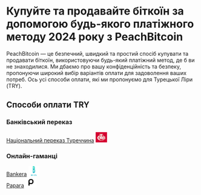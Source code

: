 <body class="payment-methods-page">

# Купуйте та продавайте біткоїн за допомогою будь-якого платіжного методу 2024 року з PeachBitcoin

PeachBitcoin — це безпечний, швидкий та простий спосіб купувати та продавати біткоїн, використовуючи будь-який платіжний метод, де б ви не знаходилися. Ми дбаємо про вашу конфіденційність та безпеку, пропонуючи широкий вибір варіантів оплати для задоволення ваших потреб. Ось усі способи оплати, які ми пропонуємо для Турецької Ліри (TRY).

## Способи оплати TRY

### Банківський переказ

<div class="payment-grid">
    <div class="payment-grid-item">
        <a href="/buy-bitcoin-with-national-transfer-turkey">Національний переказ Туреччина</a> 
        <img src="/img/faq/logoimg/nationaltransfer.png" width="30px" height="27px" alt="Купуйте біткоїн за допомогою Національного переказу Туреччина, Продавайте біткоїн за допомогою Національного переказу Туреччина">
    </div>
</div>

### Онлайн-гаманці

<div class="payment-grid">
    <div class="payment-grid-item">
        <a href="/buy-bitcoin-with-bankera">Bankera</a> 
        <img src="/img/faq/logoimg/bankera.png" width="30px" height="27px" alt="Купуйте біткоїн за допомогою Bankera, Продавайте біткоїн за допомогою Bankera">
    </div>
    <div class="payment-grid-item">
        <a href="/buy-bitcoin-with-papara">Papara</a> 
        <img src="/img/faq/logoimg/papara.png" width="30px" height="27px" alt="Купуйте біткоїн за допомогою Papara, Продавайте біткоїн за допомогою Papara">
    </div>
</div>

</body>
